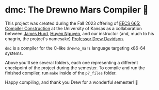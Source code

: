 # dmc: The Drewno Mars Compiler 🕺

This project was created 
during the Fall 2023 offering of [EECS 665: Compiler Construction](https://compilers.cool)
at the University of Kansas as a collaboration between [James Hurd](https://jameshurd.net/),
[Huyen Nguyen](https://www.linkedin.com/in/minhhuyen-nguyen/), and our
instructor (and, much to his chagrin, the project's namesake) 
[Professor Drew Davidson](https://drew.davidson.cool/).

`dmc` is a compiler for the C-like `drewno_mars` language targeting 
x86-64 systems.

Above you'll see several folders, each one representing a different
checkpoint of the project during the semester. To compile and run the
finished compiler, run `make` inside of the `p7_files` folder.

Happy compiling, and thank you Drew for a wonderful semester! 🍾
